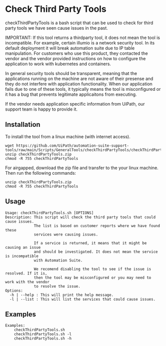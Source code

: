 # Check Third Party Tools
checkThirdPartyTools is a bash script that can be used to check for third party tools we have seen cause issues in the past.

IMPORTANT: If this tool returns a thirdparty tool, it does not mean the tool is incompatible. For example, certain
           illumio is a network security tool. In its default deployment it will break automation suite due to IP
           table manipulation. For customers who use this product, they contacted the vendor and the vendor provided
           instructions on how to configure the application to work with kubernetes and containers.

In general security tools should be transparent, meaning that the applications running on the machine are not aware of 
their presense and they do not interfere with application functionality. When our application fails due to one of these
tools, it typically means the tool is misconfigured or it has a bug that prevents legitimate applicaitons from executing.

If the vendor needs application specific information from UiPath, our support team is happy to provide it.


## Installation
To install the tool from a linux machine (with internet access).
```
wget https://github.com/UiPath/automation-suite-support-tools/raw/main/Scripts/GeneralTools/checkThirdPartyTools/checkThirdPartyTools.zip
unzip checkThirdPartyTools.zip
chmod -R 755 checkThirdPartyTools
```

For airgapped, download the zip file and transfer to the your linux machine. Then run the following commands:
```
unzip checkThirdPartyTools.zip
chmod -R 755 checkThirdPartyTools
```

## Usage
```
Usage: checkThirdPartyTools.sh [OPTIONS]
Description: This script will check the third party tools that could cause issues.
             The list is based on customer reports where we have found these
             services were causing issues.

             If a service is returned, it means that it might be causing an issue
             and should be investigated. It does not mean the service is incompatible
             with Automation Suite.

             We recomend disabling the tool to see if the issue is resolved. If it is,
             then the tool may be misconfigured or you may need to work with the vendor
             to resolve the issue.
Options:
  -h | --help : This will print the help message.
  -l | --list : This will list the services that could cause issues.
```

## Examples
```
Examples:
    checkThirdPartyTools.sh
    checkThirdPartyTools.sh -l
    checkThirdPartyTools.sh -h
```
